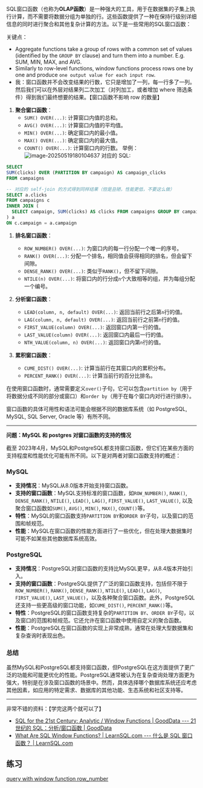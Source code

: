 SQL窗口函数（也称为**OLAP函数**）是一种强大的工具，用于在数据集的子集上执行计算，而不需要将数据分组为单独的行。这些函数提供了一种在保持行级别详细信息的同时进行聚合和其他复杂计算的方法。以下是一些常用的SQL窗口函数：

关键点：
- Aggregate functions take a group of rows with a common set of values (identified by the `GROUP BY` clause) and turn them into a number. E.g. SUM, MIN, MAX, and AVG.
- Similarly to row-level functions, window functions process rows one by one and produce `one output value for each input row`.
- 我：窗口函数并不会改变结果的行数，它只是增加了一列，每一行多了一列。 然后我们可以在外层对结果列二次加工（对列加工，或者增加 where 筛选条件）得到我们最终想要的结果。【窗口函数不影响 row 的数量】


1. **聚合窗口函数**：
   - `SUM() OVER(...)`: 计算窗口内值的总和。
   - `AVG() OVER(...)`: 计算窗口内值的平均值。
   - `MIN() OVER(...)`: 确定窗口内的最小值。
   - `MAX() OVER(...)`: 确定窗口内的最大值。
   - `COUNT() OVER(...)`: 计算窗口内的行数。
   举例：
   ![image-20250519180104637](https://i.hish.top:8/2025/05/19/180104.png)
对应的 SQL:
```sql
SELECT
SUM(clicks) OVER (PARTITION BY campaign) AS campaign_clicks
FROM campaigns

-- 对应的 self-join 的方式得到同样结果（但是丑陋，性能更低，不要这么做）
SELECT a.clicks
FROM campaigns c
INNER JOIN (
  SELECT campaign, SUM(clicks) AS clicks FROM campaigns GROUP BY campaign
) a
ON c.campaign = a.campaign
```

1. **排名窗口函数**：
   - `ROW_NUMBER() OVER(...)`: 为窗口内的每一行分配一个唯一的序号。
   - `RANK() OVER(...)`: 分配一个排名，相同值会获得相同的排名，但会留下间隙。
   - `DENSE_RANK() OVER(...)`: 类似于`RANK()`，但不留下间隙。
   - `NTILE(n) OVER(...)`: 将窗口内的行分成`n`个大致相等的组，并为每组分配一个编号。

3. **分析窗口函数**：
   - `LEAD(column, n, default) OVER(...)`: 返回当前行之后第`n`行的值。
   - `LAG(column, n, default) OVER(...)`: 返回当前行之前第`n`行的值。
   - `FIRST_VALUE(column) OVER(...)`: 返回窗口内第一行的值。
   - `LAST_VALUE(column) OVER(...)`: 返回窗口内最后一行的值。
   - `NTH_VALUE(column, n) OVER(...)`: 返回窗口内第`n`行的值。

4. **累积窗口函数**：
   - `CUME_DIST() OVER(...)`: 计算当前行在其窗口内的累积分布。
   - `PERCENT_RANK() OVER(...)`: 计算当前行的百分比排名。

在使用窗口函数时，通常需要定义`over()`子句，它可以包含`partition by`（用于将数据分成不同的部分或窗口）和`order by`（用于在每个窗口内对行进行排序）。

窗口函数的具体可用性和语法可能会根据不同的数据库系统（如 PostgreSQL, MySQL, SQL Server, Oracle 等）有所不同。

---
**问题：MySQL 和 postgres 对窗口函数的支持的情况**

截至 2023年4月，MySQL和PostgreSQL都支持窗口函数，但它们在某些方面的支持程度和性能优化可能有所不同。以下是对两者对窗口函数支持的概述：

### MySQL

- **支持情况**：MySQL从8.0版本开始支持窗口函数。
- **支持的窗口函数**：MySQL支持标准的窗口函数，如`ROW_NUMBER()`, `RANK()`, `DENSE_RANK()`, `NTILE()`, `LEAD()`, `LAG()`, `FIRST_VALUE()`, `LAST_VALUE()`, 以及聚合窗口函数如`SUM()`, `AVG()`, `MIN()`, `MAX()`, `COUNT()`等。
- **特性**：MySQL的窗口函数支持`PARTITION BY`和`ORDER BY`子句，以及窗口的范围和帧规范。
- **性能**：MySQL在窗口函数的性能方面进行了一些优化，但在处理大数据集时可能不如某些其他数据库系统高效。

### PostgreSQL

- **支持情况**：PostgreSQL对窗口函数的支持比MySQL更早，从8.4版本开始引入。
- **支持的窗口函数**：PostgreSQL提供了广泛的窗口函数支持，包括但不限于`ROW_NUMBER()`, `RANK()`, `DENSE_RANK()`, `NTILE()`, `LEAD()`, `LAG()`, `FIRST_VALUE()`, `LAST_VALUE()`，以及各种聚合窗口函数。此外，PostgreSQL还支持一些更高级的窗口功能，如`CUME_DIST()`, `PERCENT_RANK()`等。
- **特性**：PostgreSQL的窗口函数支持复杂的`PARTITION BY`、`ORDER BY`子句，以及窗口的范围和帧规范。它还允许在窗口函数中使用自定义的聚合函数。
- **性能**：PostgreSQL在窗口函数的实现上非常成熟，通常在处理大型数据集和复杂查询时表现出色。

### 总结

虽然MySQL和PostgreSQL都支持窗口函数，但PostgreSQL在这方面提供了更广泛的功能和可能更优化的性能。PostgreSQL通常被认为在复杂查询处理方面更为强大，特别是在涉及窗口函数的场景中。然而，具体选择哪个数据库系统还应考虑其他因素，如应用的特定需求、数据库的其他功能、生态系统和社区支持等。

---
非常不错的资料：【学完这两个就可以了】

- [SQL for the 21st Century: Analytic / Window Functions | GoodData --- 21 世纪的 SQL：分析/窗口函数 | GoodData](https://www.gooddata.com/blog/sql-21st-century-analytic-window-functions/)
- [What Are SQL Window Functions? | LearnSQL.com --- 什么是 SQL 窗口函数？ | LearnSQL.com](https://learnsql.com/blog/window-functions/)
## 练习

[query with window function row_number](query%20with%20window%20function%20row_number.md)